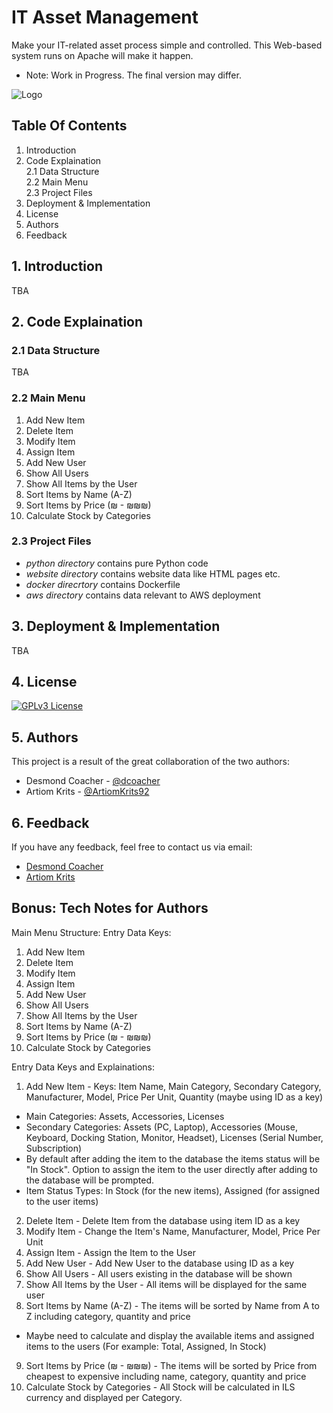 # IT Asset Management
Make your IT-related asset process simple and controlled. This Web-based system runs on Apache will make it happen.
* Note: Work in Progress. The final version may differ.

![Logo](https://cdn3d.iconscout.com/3d/premium/thumb/asset-allocation-3d-icon-download-in-png-blend-fbx-gltf-file-formats--money-management-portfolio-diversification-risk-classes-capital-preservation-investment-pack-business-icons-7863809.png?f=webp)

## Table Of Contents
1. Introduction<br>
2. Code Explaination<br>
    2.1 Data Structure<br>
    2.2 Main Menu<br>
    2.3 Project Files<br>
3. Deployment & Implementation<br>
4. License<br>
5. Authors<br>
6. Feedback<br>

## 1. Introduction
TBA

## 2. Code Explaination
### 2.1 Data Structure
TBA

### 2.2 Main Menu
1. Add New Item<br>
2. Delete Item<br>
3. Modify Item<br>
4. Assign Item<br>
5. Add New User<br>
6. Show All Users<br>
7. Show All Items by the User<br>
8. Sort Items by Name (A-Z)<br>
9. Sort Items by Price (₪ - ₪₪₪)<br>
0. Calculate Stock by Categories<br>

### 2.3 Project Files
- *python directory* contains pure Python code
- *website directory* contains website data like HTML pages etc.
- *docker direcrtory* contains Dockerfile
- *aws directory* contains data relevant to AWS deployment

## 3. Deployment & Implementation
TBA

## 4. License
[![GPLv3 License](https://img.shields.io/badge/License-GPL%20v3-yellow.svg)](https://github.com/dcoacher/it-asset-management/blob/main/LICENSE)

## 5. Authors
This project is a result of the great collaboration of the two authors:
- Desmond Coacher - [@dcoacher](https://github.com/dcoacher)
- Artiom Krits - [@ArtiomKrits92](https://github.com/ArtiomKrits92)

## 6. Feedback
If you have any feedback, feel free to contact us via email: 
- [Desmond Coacher](mailto:dcoacher@outlook.com)
- [Artiom Krits](mailto:artiomkrits92@gmail.com)

## Bonus: Tech Notes for Authors
Main Menu Structure:
Entry Data Keys:
1. Add New Item
2. Delete Item
3. Modify Item
4. Assign Item
5. Add New User
6. Show All Users
7. Show All Items by the User
8. Sort Items by Name (A-Z)
9. Sort Items by Price (₪ - ₪₪₪)
0. Calculate Stock by Categories

Entry Data Keys and Explainations:
1. Add New Item - Keys: Item Name, Main Category, Secondary Category, Manufacturer, Model, Price Per Unit, Quantity (maybe using ID as a key)
* Main Categories: Assets, Accessories, Licenses
* Secondary Categories: Assets (PC, Laptop), Accessories (Mouse, Keyboard, Docking Station, Monitor, Headset), Licenses (Serial Number, Subscription)
* By default after adding the item to the database the items status will be "In Stock". Option to assign the item to the user directly after adding to the database will be prompted.
* Item Status Types: In Stock (for the new items), Assigned (for assigned to the user items)

2. Delete Item - Delete Item from the database using item ID as a key
3. Modify Item - Change the Item's Name, Manufacturer, Model, Price Per Unit
4. Assign Item - Assign the Item to the User
5. Add New User - Add New User to the database using ID as a key
6. Show All Users - All users existing in the database will be shown
7. Show All Items by the User - All items will be displayed for the same user
8. Sort Items by Name (A-Z) - The items will be sorted by Name from A to Z including category, quantity and price
* Maybe need to calculate and display the available items and assigned items to the users (For example: Total, Assigned, In Stock)

9. Sort Items by Price (₪ - ₪₪₪) - The items will be sorted by Price from cheapest to expensive including name, category, quantity and price
0. Calculate Stock by Categories - All Stock will be calculated in ILS currency and displayed per Category.
